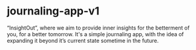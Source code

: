 # journaling-app-v1
“InsightOut”, where we aim to provide inner insights for the betterment  of you, for a better tomorrow. It's a simple journaling app,  with the idea of  expanding it beyond it’s current state sometime in the future.
